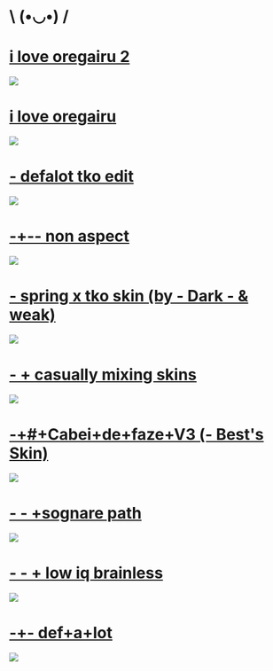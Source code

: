 # \ (•◡•) /

# [i love oregairu 2](https://puu.sh/GdOaA/3a5c466758.osk)
![](https://i.imgur.com/naDFNkf.png)

# [i love oregairu](https://puu.sh/GdOaz/5570a598e4.osk)
![](https://i.imgur.com/S2WaTRS.png)

# [-             defalot tko edit](https://puu.sh/EQWiT/ba7d8e49b6.osk)
![](https://i.imgur.com/arLwlqY.jpg)

# [-+-- non aspect](https://puu.sh/EQWgK/c6bf2287fb.osk)
![](https://i.imgur.com/DZqufrq.jpg)

# [- spring x tko skin (by - Dark - & weak)](https://skins.osuck.net/index.php?newsid=1154)
![](https://skins.osuck.net/uploads/posts/2019-12/1575814223_3.jpg)

# [-   + casually mixing skins](https://puu.sh/EDrpE/9b60af1b1a.osk)
![](https://i.imgur.com/9eMjgGn.png)

# [-+#+Cabei+de+faze+V3 (- Best's Skin)](https://puu.sh/EAXf2/340643c0ef.osk)
![](https://i.imgur.com/LS18cvd.jpg)

# [- - +sognare path](https://puu.sh/EAX7f/9fec97c859.osk)
![](https://i.imgur.com/I7ZTLE4.jpg)

# [- - + low iq brainless](https://puu.sh/EAX7o/1b0105d897.osk)
![](https://i.imgur.com/q2XaSXb.jpg)

# [-+- def+a+lot](https://puu.sh/EAXmf/3eeeeda3da.osk)
![](https://i.imgur.com/LuOWMXe.jpg)
